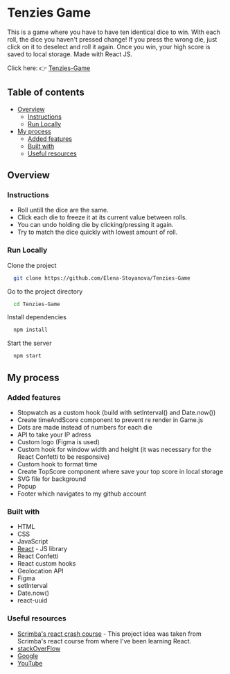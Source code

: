 # Tenzies Game
This is a game where you have to have ten identical dice to win. With each roll, the dice you haven't pressed change! If you press the wrong die, just click on it to deselect and roll it again. Once you win, your high score is saved to local storage.
Made with React JS.

Click here: 👉  [Tenzies-Game](https://elena-stoyanova-tenzies-game.netlify.app/)

## Table of contents

- [Overview](#overview)
  - [Instructions](#instructions)
  - [Run Locally](#RunLocally)
- [My process](#my-process)
  - [Added features](#added-features)
  - [Built with](#built-with)
  - [Useful resources](#useful-resources)

## Overview

### Instructions

- Roll untill the dice are the same.
- Click each die to freeze it at its current value between rolls.
- You can undo holding die by clicking/pressing it again.
- Try to match the dice quickly with lowest amount of roll.

### Run Locally

Clone the project

```bash
  git clone https://github.com/Elena-Stoyanova/Tenzies-Game
```

Go to the project directory

```bash
  cd Tenzies-Game
```

Install dependencies

```bash
  npm install
```

Start the server

```bash
  npm start
```

## My process

### Added features

- Stopwatch as a custom hook (build with setInterval() and Date.now())
- Create timeAndScore component to prevent re render in Game.js
- Dots are made instead of numbers for each die
- API to take your IP adress
- Custom logo (Figma is used)
- Custom hook for window width and height (it was necessary for the React Confetti to be responsive)
- Custom hook to format time
- Create TopScore component where save your top score in local storage
- SVG file for background
- Popup
- Footer which navigates to my github account

### Built with

- HTML
- CSS
- JavaScript
- [React](https://reactjs.org/) - JS library
- React Confetti
- React custom hooks
- Geolocation API
- Figma
- setInterval
- Date.now()
- react-uuid

### Useful resources

- [Scrimba's react crash course](https://scrimba.com/learn/learnreact) - This project idea was taken from Scrimba's react course from where I've been learning React.
- [stackOverFlow](https://stackoverflow.com/)
- [Google](https://google.com)
- [YouTube](https://www.youtube.com/)
